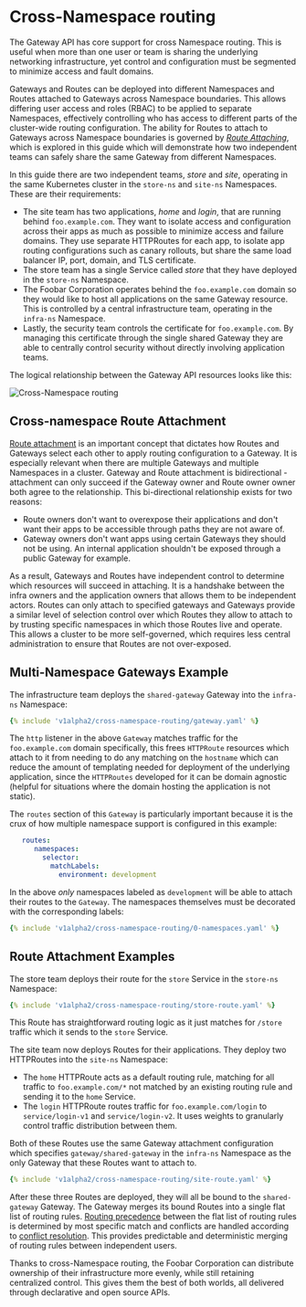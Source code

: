 # Cross-Namespace routing

The Gateway API has core support for cross Namespace routing. This is useful
when more than one user or team is sharing the underlying networking
infrastructure, yet control and configuration must be segmented to minimize
access and fault domains.

Gateways and Routes can be deployed into different Namespaces and Routes 
attached to Gateways across Namespace boundaries. This allows differing user access and
roles (RBAC) to be applied to separate Namespaces, effectively controlling who
has access to different parts of the cluster-wide routing configuration. The
ability for Routes to attach to Gateways across Namespace boundaries is governed
by [_Route Attaching_](#cross-namespace-route-attachment), which
is explored in this guide which will demonstrate how two independent teams can
safely share the same Gateway from different Namespaces.

In this guide there are two independent teams, _store_ and _site_, operating
in the same Kubernetes cluster in the `store-ns` and `site-ns` Namespaces. These
are their requirements:

- The site team has two applications, _home_ and _login_, that are running
behind `foo.example.com`. They want to isolate access and configuration across
their apps as much as possible to minimize access and failure domains.
They use separate HTTPRoutes for each app, to isolate app routing configurations
such as canary rollouts, but share the same load balancer
IP, port, domain, and TLS certificate.
- The store team has a single Service called _store_ that they have deployed
in the `store-ns` Namespace.
- The Foobar Corporation operates behind the `foo.example.com` domain so they
would like to host all applications on the same Gateway resource. This is
controlled by a central infrastructure team, operating in the `infra-ns`
Namespace.
- Lastly, the security team controls the certificate for `foo.example.com`.
By managing this certificate through the single shared Gateway they are able
to centrally control security without directly involving application teams.

The logical relationship between the Gateway API resources looks like this:

![Cross-Namespace routing](../images/cross-namespace-routing.svg)

## Cross-namespace Route Attachment

[Route attachment][attaching] is an important concept that dictates how Routes
and Gateways select each other to apply routing configuration to a Gateway. It
is especially relevant when there are multiple Gateways and multiple Namespaces
in a cluster. Gateway and Route attachment is bidirectional - attachment can
only succeed if the Gateway owner and Route owner owner both agree to the
relationship. This bi-directional relationship exists for two reasons:

- Route owners don't want to overexpose their applications and don't want
their apps to be accessible through paths they are not aware of.
- Gateway owners don't want apps using certain Gateways they should not be
using. An internal application shouldn't be exposed through a public Gateway
for example.

As a result, Gateways and Routes have independent control to determine which
resources will succeed in attaching. It is a handshake between the infra owners
and the application owners that allows them to be independent actors. Routes
can only attach to specified gateways and Gateways provide a similar level of
selection control over which Routes they allow to attach to by trusting
specific namespaces in which those Routes live and operate. This allows a
cluster to be more self-governed, which requires less central administration
to ensure that Routes are not over-exposed.

## Multi-Namespace Gateways Example

The infrastructure team deploys the `shared-gateway` Gateway into the `infra-ns`
Namespace:

```yaml
{% include 'v1alpha2/cross-namespace-routing/gateway.yaml' %}
```

The `http` listener in the above `Gateway` matches traffic for the
`foo.example.com` domain specifically, this frees `HTTPRoute` resources which
attach to it from needing to do any matching on the `hostname` which can reduce
the amount of templating needed for deployment of the underlying application,
since the `HTTPRoutes` developed for it can be domain agnostic (helpful for
situations where the domain hosting the application is not static).


The `routes` section of this `Gateway` is particularly important because it is
the crux of how multiple namespace support is configured in this example:

```yaml
   routes:
      namespaces:
        selector:
          matchLabels:
            environment: development
```

In the above _only_ namespaces labeled as `development` will be able to attach
their routes to the `Gateway`. The namespaces themselves must be decorated with
the corresponding labels:

```yaml
{% include 'v1alpha2/cross-namespace-routing/0-namespaces.yaml' %}
```

## Route Attachment Examples

The store team deploys their route for the `store` Service in the `store-ns`
Namespace:

```yaml
{% include 'v1alpha2/cross-namespace-routing/store-route.yaml' %}
```

This Route has straightforward routing logic as it just matches for
`/store` traffic which it sends to the `store` Service.

The site team now deploys Routes for their applications. They deploy two
HTTPRoutes into the `site-ns` Namespace:

- The `home` HTTPRoute acts as a default routing rule, matching for all traffic
to `foo.example.com/*` not matched by an existing routing rule and sending it to
the `home` Service.
- The `login` HTTPRoute  routes traffic for `foo.example.com/login` to
`service/login-v1` and `service/login-v2`. It uses weights to granularly
control traffic distribution between them.

Both of these Routes use the same Gateway attachment configuration which
specifies `gateway/shared-gateway` in the `infra-ns` Namespace as the only
Gateway that these Routes want to attach to.

```yaml
{% include 'v1alpha2/cross-namespace-routing/site-route.yaml' %}
```

After these three Routes are deployed, they will all be bound to the
`shared-gateway` Gateway. The Gateway merges its bound Routes into a single flat
list of routing rules. [Routing
precedence](/references/spec/#gateway.networking.k8s.io/v1alpha2.HTTPRouteRule)
between the flat list of routing rules is determined by most specific match and
conflicts are handled according to [conflict
resolution](/concepts/guidelines#conflicts). This provides predictable and
deterministic merging of routing rules between independent users.

Thanks to cross-Namespace routing, the Foobar Corporation can distribute
ownership of their infrastructure more evenly, while still retaining centralized
control. This gives them the best of both worlds, all delivered through
declarative and open source APIs.

[attaching]:/concepts/api-overview/#attaching-routes-to-gateways
